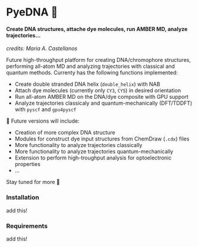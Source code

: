 # PyeDNA 🧬
#### Create DNA structures, attache dye molecules, run AMBER MD, analyze trajectories...

*credits: Maria A. Castellanos*

Future high-throughput platform for creating DNA/chromophore structures, performing all-atom MD and analyzing trajectories with classical and quantum methods.
Currenty has the following functions implemented:

- Create double stranded DNA helix (`double_helix`) with NAB
- Attach dye molecules (currently only `CY3`, `CY5`) in desired orientation
- Run all-atom AMBER MD on the DNA/dye composite with GPU support
- Analyze trajectories classicaly and quantum-mechanically (DFT/TDDFT) with `pyscf` and `gpu4pyscf`

🚧 Future versions will include:
- Creation of more complex DNA structure
- Modules for construct dye input structures from ChemDraw (`.cdx`) files
- More functionality to analyze trajectories classically
- More functionality to analyze trajectories quantum-mechanically
- Extension to perform high-troughput analysis for optoelectronic properties 
- ...

Stay tuned for more 🚨


### Installation

add this!


### Requirements

add this! 